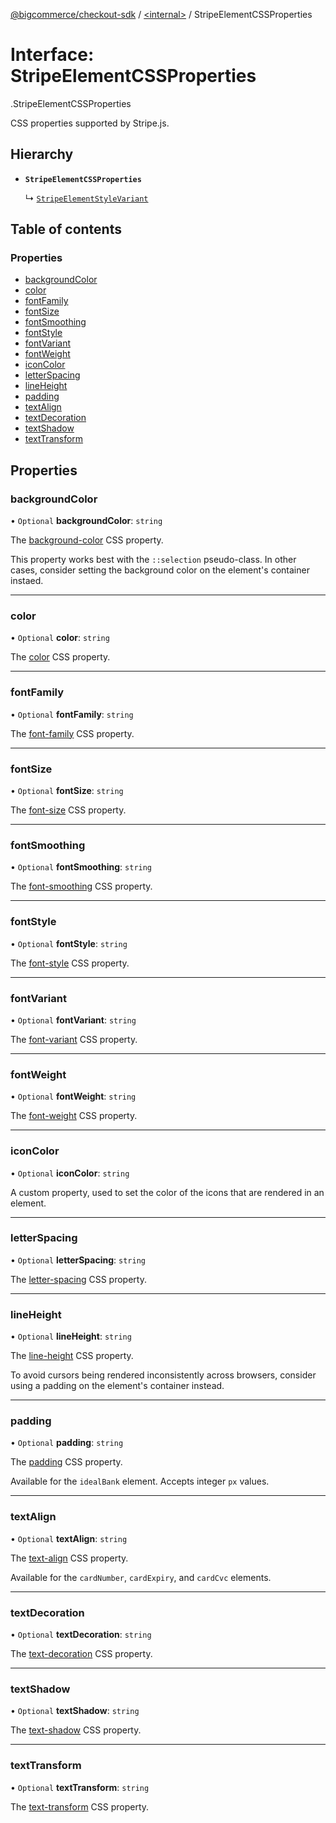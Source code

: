 [@bigcommerce/checkout-sdk](../README.md) / [<internal\>](../modules/internal_.md) / StripeElementCSSProperties

# Interface: StripeElementCSSProperties

[<internal>](../modules/internal_.md).StripeElementCSSProperties

CSS properties supported by Stripe.js.

## Hierarchy

- **`StripeElementCSSProperties`**

  ↳ [`StripeElementStyleVariant`](internal_.StripeElementStyleVariant.md)

## Table of contents

### Properties

- [backgroundColor](internal_.StripeElementCSSProperties.md#backgroundcolor)
- [color](internal_.StripeElementCSSProperties.md#color)
- [fontFamily](internal_.StripeElementCSSProperties.md#fontfamily)
- [fontSize](internal_.StripeElementCSSProperties.md#fontsize)
- [fontSmoothing](internal_.StripeElementCSSProperties.md#fontsmoothing)
- [fontStyle](internal_.StripeElementCSSProperties.md#fontstyle)
- [fontVariant](internal_.StripeElementCSSProperties.md#fontvariant)
- [fontWeight](internal_.StripeElementCSSProperties.md#fontweight)
- [iconColor](internal_.StripeElementCSSProperties.md#iconcolor)
- [letterSpacing](internal_.StripeElementCSSProperties.md#letterspacing)
- [lineHeight](internal_.StripeElementCSSProperties.md#lineheight)
- [padding](internal_.StripeElementCSSProperties.md#padding)
- [textAlign](internal_.StripeElementCSSProperties.md#textalign)
- [textDecoration](internal_.StripeElementCSSProperties.md#textdecoration)
- [textShadow](internal_.StripeElementCSSProperties.md#textshadow)
- [textTransform](internal_.StripeElementCSSProperties.md#texttransform)

## Properties

### backgroundColor

• `Optional` **backgroundColor**: `string`

The [background-color](https://developer.mozilla.org/en-US/docs/Web/CSS/background-color) CSS property.

This property works best with the `::selection` pseudo-class.
In other cases, consider setting the background color on the element's container instaed.

___

### color

• `Optional` **color**: `string`

The [color](https://developer.mozilla.org/en-US/docs/Web/CSS/color) CSS property.

___

### fontFamily

• `Optional` **fontFamily**: `string`

The [font-family](https://developer.mozilla.org/en-US/docs/Web/CSS/font-family) CSS property.

___

### fontSize

• `Optional` **fontSize**: `string`

The [font-size](https://developer.mozilla.org/en-US/docs/Web/CSS/font-size) CSS property.

___

### fontSmoothing

• `Optional` **fontSmoothing**: `string`

The [font-smoothing](https://developer.mozilla.org/en-US/docs/Web/CSS/font-smoothing) CSS property.

___

### fontStyle

• `Optional` **fontStyle**: `string`

The [font-style](https://developer.mozilla.org/en-US/docs/Web/CSS/font-style) CSS property.

___

### fontVariant

• `Optional` **fontVariant**: `string`

The [font-variant](https://developer.mozilla.org/en-US/docs/Web/CSS/font-variant) CSS property.

___

### fontWeight

• `Optional` **fontWeight**: `string`

The [font-weight](https://developer.mozilla.org/en-US/docs/Web/CSS/font-weight) CSS property.

___

### iconColor

• `Optional` **iconColor**: `string`

A custom property, used to set the color of the icons that are rendered in an element.

___

### letterSpacing

• `Optional` **letterSpacing**: `string`

The [letter-spacing](https://developer.mozilla.org/en-US/docs/Web/CSS/letter-spacing) CSS property.

___

### lineHeight

• `Optional` **lineHeight**: `string`

The [line-height](https://developer.mozilla.org/en-US/docs/Web/CSS/line-height) CSS property.

To avoid cursors being rendered inconsistently across browsers, consider using a padding on the element's container instead.

___

### padding

• `Optional` **padding**: `string`

The [padding](https://developer.mozilla.org/en-US/docs/Web/CSS/padding) CSS property.

Available for the `idealBank` element.
Accepts integer `px` values.

___

### textAlign

• `Optional` **textAlign**: `string`

The [text-align](https://developer.mozilla.org/en-US/docs/Web/CSS/text-align) CSS property.

Available for the `cardNumber`, `cardExpiry`, and `cardCvc` elements.

___

### textDecoration

• `Optional` **textDecoration**: `string`

The [text-decoration](https://developer.mozilla.org/en-US/docs/Web/CSS/text-decoration) CSS property.

___

### textShadow

• `Optional` **textShadow**: `string`

The [text-shadow](https://developer.mozilla.org/en-US/docs/Web/CSS/text-shadow) CSS property.

___

### textTransform

• `Optional` **textTransform**: `string`

The [text-transform](https://developer.mozilla.org/en-US/docs/Web/CSS/text-transform) CSS property.
